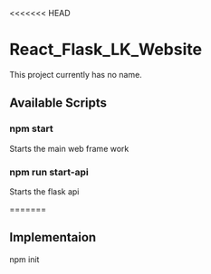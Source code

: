 <<<<<<< HEAD
# React_Flask_LK_Website

This project currently has no name.

## Available Scripts


### npm start
Starts the main web frame work

### npm run start-api
Starts the flask api

=======
 
## Implementaion

npm init

